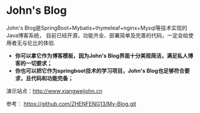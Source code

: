 # John's Blog

John's Blog是SpringBoot+Mybatis+thymeleaf+nginx+Mysql等技术实现的Java博客系统，
目前已经开源，功能齐全、部署简单及完善的代码，一定会给使用者无与伦比的体验.

- **你可以拿它作为博客模板，因为John's Blog界面十分美观简洁，满足私人博客的一切要求；**
- **你也可以把它作为springboot技术的学习项目，John's Blog也足够符合要求，且代码和功能完备；**

演示站点：http://www.xiangweijohn.cn

参考：
	https://github.com/ZHENFENG13/My-Blog.git



